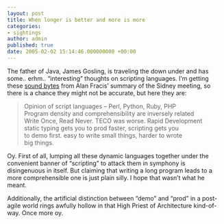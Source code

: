 ```yaml
---
layout: post
title: When longer is better and more is more
categories:
- sightings
author: admin
published: true
date: 2005-02-02 15:14:46.000000000 +00:00
---
```

<p>The father of Java, James Gosling, is traveling the down under and has some.. erhm.. &#8220;interesting&#8221; thoughts on scripting languages. I&#8217;m getting these <a href="http://www.twelve71.org/blogs/alan/archives/000729.html">sound bytes</a> from Alan Fracis&#8217; summary of the Sidney meeting, so there is a chance they might not be accurate, but here they are:</p>
<blockquote>Opinion of script languages &#8211; Perl, Python, Ruby, <span class="caps">PHP</span><br/>
Program density and comprehensibility are inversely related<br/>
Write Once, Read Never. <span class="caps">TECO</span> was worse. Rapid Development<br/>
static typing gets you to prod faster, scripting gets you<br/>
to demo first. easy to write small things, harder to wrote <br />
big things.</blockquote>
<p>Oy. First of all, lumping all these dynamic languages together under the convenient banner of &#8220;scripting&#8221; to attack them in symphony is disingenuous in itself. But claiming that writing a long program leads to a more comprehensible one is just plain silly. I hope that wasn&#8217;t what he meant.</p>
<p>Additionally, the artificial distinction between &#8220;demo&#8221; and &#8220;prod&#8221; in a post-agile world rings awfully hollow in that High Priest of Architecture kind-of-way. Once more oy.</p>